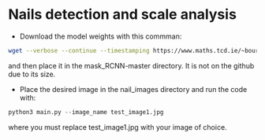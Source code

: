 # Nails detection and scale analysis

- Download the model weights with this commman:
```bash
wget --verbose --continue --timestamping https://www.maths.tcd.ie/~bouracha/weights/mask_rcnn_nails_v1.h5
```
and then place it in the mask_RCNN-master directory. It is not on the github due to its size.

- Place the desired image in the nail_images directory and run the code with:
```python
python3 main.py --image_name test_image1.jpg
```
where you must replace test_image1.jpg with your image of choice.